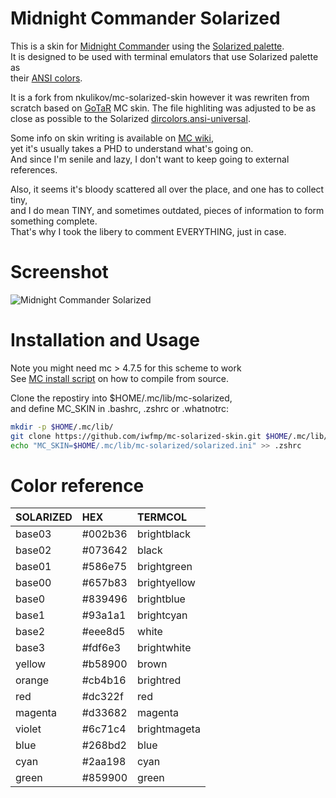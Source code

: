 # Midnight Commander Solarized 

This is a skin for [Midnight Commander][1] using the [Solarized palette][2].   
It is designed to be used with terminal emulators that use Solarized palette as   
their [ANSI colors][3].   

It is a fork from nkulikov/mc-solarized-skin however it was rewriten from   
scratch based on [GoTaR][4] MC skin. The file highliting was adjusted to be as   
close as possible to the Solarized [dircolors.ansi-universal][5].   

Some info on skin writing is available on [MC wiki][6],   
yet it's usually takes a PHD to understand what's going on.   
And since I'm senile and lazy, I don't want to keep going to external references.   

Also, it seems it's bloody scattered all over the place, and one has to collect tiny,   
and I do mean TINY, and sometimes outdated, pieces of information to form something complete.   
That's why I took the libery to comment EVERYTHING, just in case.   

# Screenshot

![Midnight Commander Solarized](screenshot.png)

# Installation and Usage

Note you might need mc > 4.7.5 for this scheme to work   
See [MC install script][7] on how to compile from source.   

Clone the repostiry into $HOME/.mc/lib/mc-solarized,   
and define MC_SKIN in .bashrc, .zshrc or .whatnotrc:   

```bash
mkdir -p $HOME/.mc/lib/
git clone https://github.com/iwfmp/mc-solarized-skin.git $HOME/.mc/lib//mc-solarized
echo "MC_SKIN=$HOME/.mc/lib/mc-solarized/solarized.ini" >> .zshrc
```
# Color reference
| SOLARIZED | HEX     | TERMCOL       |   
|-----------|:--------|:--------------|   
| base03    | #002b36 | brightblack   |   
| base02    | #073642 | black         |   
| base01    | #586e75 | brightgreen   |   
| base00    | #657b83 | brightyellow  |   
| base0     | #839496 | brightblue    |   
| base1     | #93a1a1 | brightcyan    |   
| base2     | #eee8d5 | white         |   
| base3     | #fdf6e3 | brightwhite   |   
| yellow    | #b58900 | brown         |   
| orange    | #cb4b16 | brightred     |   
| red       | #dc322f | red           |   
| magenta   | #d33682 | magenta       |   
| violet    | #6c71c4 | brightmageta  |   
| blue      | #268bd2 | blue          |   
| cyan      | #2aa198 | cyan          |   
| green     | #859900 | green         | 

[1]: https://www.midnight-commander.org                                "Midnight Commander"
[2]: http://ethanschoonover.com/solarized                              "Solarized palette"
[3]: https://github.com/sigurdga/gnome-terminal-colors-solarized       "ANSI colors"
[4]: http://www.midnight-commander.org/nopaste/skin_parser/outdir      "GoTaR"
[5]: https://github.com/seebi/dircolors-solarized                      "dircolors.ansi-universal"
[6]: https://www.midnight-commander.org/wiki/doc/common/skins          "MC wiki"
[7]: https://github.com/iwfmp/midnight-commander/blob/master/install   "MC install script"
